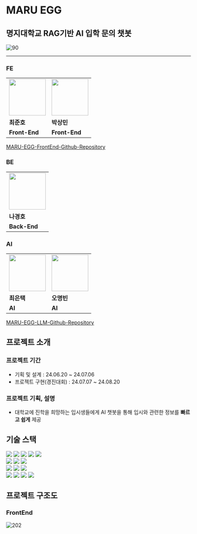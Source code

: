 # MARU EGG

## 명지대학교 RAG기반 AI 입학 문의 챗봇

![90](https://github.com/user-attachments/assets/fa51486b-b4e9-49fe-8fb3-321807c00e91)

---

### FE

<table>
  <tr>
    <td>
        <a href="https://github.com/swgvenghy">
            <img src="https://avatars.githubusercontent.com/u/127816010?v=4" width="100px" />
        </a>
    </td>
    <td>
        <a href="https://github.com/sangmaaaaan">
            <img src="https://avatars.githubusercontent.com/u/96802538?v=4" width="100px" />
        </a>
    </td>
  </tr>
  <tr>
    <td><b>최준호</b></td>
    <td><b>박상민</b></td>
  </tr>
  <tr>
    <td><b>Front-End</b></td>
    <td><b>Front-End</b></td>
  </tr>
</table>

[MARU-EGG-FrontEnd-Github-Repository](https://github.com/MARU-EGG/MARU_EGG_FE)

### BE

<table>
  <tr>
    <td>
        <a href="https://github.com/Hoya324">
            <img src="https://avatars.githubusercontent.com/u/96857599?v=4" width="100px" />
        </a>
    </td>
  </tr>
  <tr>
    <td><b>나경호</b></td>
  </tr>
  <tr>
    <td><b>Back-End</b></td>
  </tr>
</table>

### AI

<table>
  <tr>
    <td>
        <a href="https://github.com/euntaek4187">
            <img src="https://avatars.githubusercontent.com/u/108321588?v=4" width="100px" />
        </a>
    </td>
    <td>
        <a href="https://avatars.githubusercontent.com/u/64066925?v=4">
            <img src="https://avatars.githubusercontent.com/u/64066925?v=4" width="100px" />
        </a>
    </td>
  </tr>
  <tr>
    <td><b>최은택</b></td>
    <td><b>오명빈</b></td>
  </tr>
  <tr>
    <td><b>AI</b></td>
    <td><b>AI</b></td>
  </tr>
</table>

[MARU-EGG-LLM-Github-Repository](https://github.com/MARU-EGG/MARU_EGG_LLM)

## 프로젝트 소개

### 프로젝트 기간

- 기획 및 설계 : 24.06.20 ~ 24.07.06
- 프로젝트 구현(경진대회) : 24.07.07 ~ 24.08.20

### 프로젝트 기획, 설명

- 대학교에 진학을 희망하는 입시생들에게 AI 챗봇을 통해 입시와 관련한 정보를 **빠르고 쉽게** 제공

## 기술 스택

<div align=left>
<img src="https://img.shields.io/badge/JavaScript-F7DF1E?style=for-the-badge&logo=JavaScript&logoColor=white">
<img src="https://img.shields.io/badge/Typescript-3178C6?style=for-the-badge&logo=Typescript&logoColor=white">
<img src="https://img.shields.io/badge/React-61DAFB?style=for-the-badge&logo=React&logoColor=white">
<img src="https://img.shields.io/badge/ReactRouter-CA4245?style=for-the-badge&logo=ReactRouter&logoColor=white">
<img src="https://img.shields.io/badge/Axios-5A29E4?style=for-the-badge&logo=Axios&logoColor=white">
<br>
<img src="https://img.shields.io/badge/PostCSS-DD3A0A?style=for-the-badge&logo=PostCSS&logoColor=white">
<img src="https://img.shields.io/badge/TailwindCSS-06B6D4?style=for-the-badge&logo=Tailwindcss&logoColor=white">
<img src="https://img.shields.io/badge/Ant Design-0170FE?style=for-the-badge&logo=AntDesign&logoColor=white">
<br>
<img src="https://img.shields.io/badge/Storybook-FF4785?style=for-the-badge&logo=Storybook&logoColor=white">
<img src="https://img.shields.io/badge/github actions-2088FF?style=for-the-badge&logo=githubactions&logoColor=white">
<img src="https://img.shields.io/badge/Vercel-000000?style=for-the-badge&logo=Vercel&logoColor=white">
<br>

<img src="https://img.shields.io/badge/github-181717?style=for-the-badge&logo=github&logoColor=white">
<img src="https://img.shields.io/badge/git-F05032?style=for-the-badge&logo=git&logoColor=white">
<img src="https://img.shields.io/badge/notion-000000?style=for-the-badge&logo=notion&logoColor=white">
<img src="https://img.shields.io/badge/figma-F24E1E?style=for-the-badge&logo=figma&logoColor=white">
</div>

## 프로젝트 구조도

### FrontEnd

![202](https://github.com/user-attachments/assets/224c7e90-35dc-4269-872c-785f9b6b5014)
